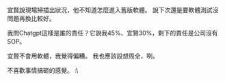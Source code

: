 宜賢說現場掃描出狀況，他不知道怎麼進入舊版軟體。
說下次還是要軟體測試沒問題再換比較好。

我問Chatgpt這樣是誰的責任？它說我45%、宜賢30%，剩下的責任是公司沒有SOP。

宜賢不會用軟體，我覺得偏糟。
我也應該設想周全，咧。

不喜歡事情搞砸的感覺。
:\